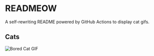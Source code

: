 # READMEOW

A self-rewriting README powered by GitHub Actions to display cat gifs.

## Cats

![Bored Cat GIF](https://media4.giphy.com/media/v1.Y2lkPTlhY2QwMmRhYWFqbXc0cmoyY2V3ZmU1ZmcyZTRwY3BhaG03cTRyYW9sejdhaXlycCZlcD12MV9naWZzX3NlYXJjaCZjdD1n/mlvseq9yvZhba/200.gif)
